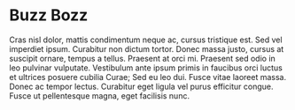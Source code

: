 # Buzz Bozz

Cras nisl dolor, mattis condimentum neque ac, cursus tristique est. Sed vel imperdiet ipsum. Curabitur non dictum tortor. Donec massa justo, cursus at suscipit ornare, tempus a tellus. Praesent at orci mi. Praesent sed odio in leo pulvinar vulputate. Vestibulum ante ipsum primis in faucibus orci luctus et ultrices posuere cubilia Curae; Sed eu leo dui. Fusce vitae laoreet massa. Donec ac tempor lectus. Curabitur eget ligula vel purus efficitur congue. Fusce ut pellentesque magna, eget facilisis nunc.